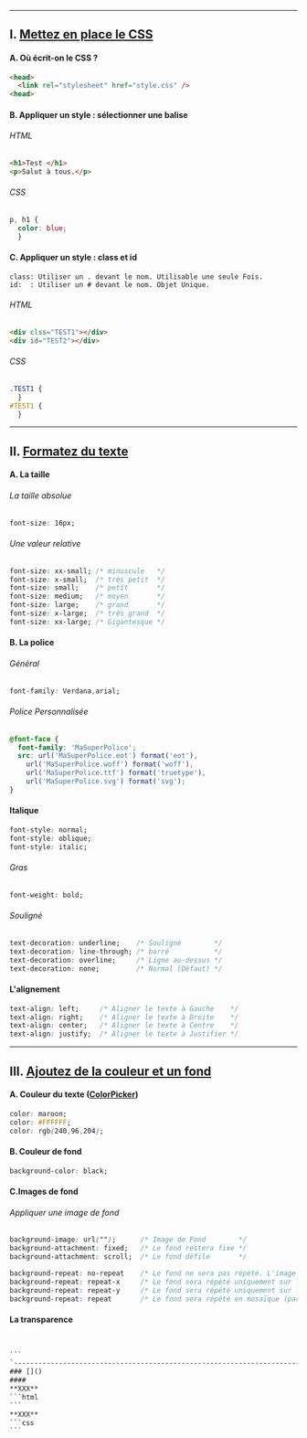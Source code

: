 ---------------------------------------------------------------------------------------------------------------------------------------------------------------
## I. [Mettez en place le CSS](https://openclassrooms.com/fr/courses/1603881-apprenez-a-creer-votre-site-web-avec-html5-et-css3/1605060-mettez-en-place-le-css)
#### A. Où écrit-on le CSS ?
```html
<head>
  <link rel="stylesheet" href="style.css" />
<head>
```

#### B. Appliquer un style : sélectionner une balise
###### HTML
```html
<h1>Test </h1>
<p>Salut à tous.</p> 
```
###### CSS
```css
p, h1 {
  color: blue;
  }
```

#### C. Appliquer un style : class et id
```
class: Utiliser un . devant le nom. Utilisable une seule Fois.
id:  : Utiliser un # devant le nom. Objet Unique.
```

###### HTML
```html
<div clss="TEST1"></div>
<div id="TEST2"></div>
```

###### CSS
```css
.TEST1 {
  }
#TEST1 {
  }
```

---------------------------------------------------------------------------------------------------------------------------------------------------------------
## II. [Formatez du texte](https://openclassrooms.com/fr/courses/1603881-apprenez-a-creer-votre-site-web-avec-html5-et-css3/1605329-formatez-du-texte)
#### A. La taille
###### La taille absolue
```css
font-size: 16px;
```
###### Une valeur relative
```css
font-size: xx-small; /* minuscule   */
font-size: x-small;  /* très petit  */
font-size: small;    /* petit       */
font-size: medium;   /* moyen       */
font-size: large;    /* grand       */
font-size: x-large;  /* très grand  */
font-size: xx-large; /* Gigantesque */
```

#### B. La police
###### Général
```css
font-family: Verdana,arial;
```
###### Police Personnalisée
```css
@font-face {
  font-family: 'MaSuperPolice';
  src: url('MaSuperPolice.eot') format('eot'),
    url('MaSuperPolice.woff') format('woff'),
    url('MaSuperPolice.ttf') format('truetype'),
    url('MaSuperPolice.svg') format('svg');
}
```

#### Italique
```css
font-style: normal;
font-style: oblique;
font-style: italic;
```
###### Gras
```css
font-weight: bold;
```
###### Souligné
```css
text-decoration: underline;    /* Souligné        */
text-decoration: line-through; /* barré           */
text-decoration: overline;     /* Ligne au-dessus */ 
text-decoration: none;         /* Normal (Défaut) */
```

#### L'alignement
```css
text-align: left;     /* Aligner le texte à Gauche    */
text-align: right;    /* Aligner le texte à Droite    */
text-align: center;   /* Aligner le texte à Centre    */
text-align: justify;  /* Aligner le texte à Justifier */
```

---------------------------------------------------------------------------------------------------------------------------------------------------------------
## III. [Ajoutez de la couleur et un fond](https://openclassrooms.com/fr/courses/1603881-apprenez-a-creer-votre-site-web-avec-html5-et-css3/1605551-ajoutez-de-la-couleur-et-un-fond)
#### A. Couleur du texte ([ColorPicker](http://www.colorpicker.com/))
```css
color: maroon;
color: #FFFFFF;
color: rgb(240,96,204);
```
#### B. Couleur de fond
```css
background-color: black;
```
#### C.Images de fond

###### Appliquer une image de fond
```css
background-image: url("");      /* Image de Fond        */
background-attachment: fixed;   /* Le fond restera fixe */
background-attachment: scroll;  /* Le fond défile       */

background-repeat: no-repeat    /* Le fond ne sera pas répété. L'image sera donc unique sur la page      */
background-repeat: repeat-x     /* Le fond sera répété uniquement sur la première ligne, horizontalement */
background-repeat: repeat-y     /* Le fond sera répété uniquement sur la première colonne, verticalement */
background-repeat: repeat       /* Le fond sera répété en mosaïque (par défaut)                          */


```

#### La transparence
```css

```
````html

```
`---------------------------------------------------------------------------------------------------------------------------------------------------------------
### []()
#### 
**XXX**
```html
```
**XXX**
```css
```




